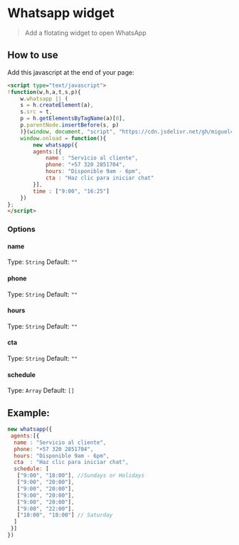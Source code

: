 # Whatsapp widget
> Add a flotating widget to open WhatsApp

## How to use

Add this javascript at the end of your page:
```html
<script type="text/javascript">
!function(w,h,a,t,s,p){
    w.whatsapp || (
    s = h.createElement(a),
    s.src = t,
    p = h.getElementsByTagName(a)[0],
    p.parentNode.insertBefore(s, p)
    )}(window, document, "script", "https://cdn.jsdelivr.net/gh/miguelcolmenares/whatsapp-widget@latest/dist/js/whatsapp-widget.js");
    window.onload = function(){
        new whatsapp({
        agents:[{
            name : "Servicio al cliente",
            phone: "+57 320 2851704",
            hours: "Disponible 9am - 6pm",
            cta : "Haz clic para iniciar chat"
        }],
        time : ["9:00", "16:25"]
    })
};
</script>
```

### Options

#### name
Type: `String` 
Default: `""`

#### phone
Type: `String` 
Default: `""`

#### hours
Type: `String` 
Default: `""`

#### cta
Type: `String` 
Default: `""`

#### schedule
Type: `Array` 
Default: `[]`

## Example:
```javascript
new whatsapp({
 agents:[{
  name : "Servicio al cliente",
  phone: "+57 320 2851704",
  hours: "Disponible 9am - 6pm",
  cta  : "Haz clic para iniciar chat",
  schedule: [
   ["9:00", "18:00"], //Sundays or Holidays
   ["9:00", "20:00"],
   ["9:00", "20:00"],
   ["9:00", "20:00"],
   ["9:00", "20:00"],
   ["9:00", "22:00"],
   ["10:00", "18:00"] // Saturday
  ]
 }]
})
```
